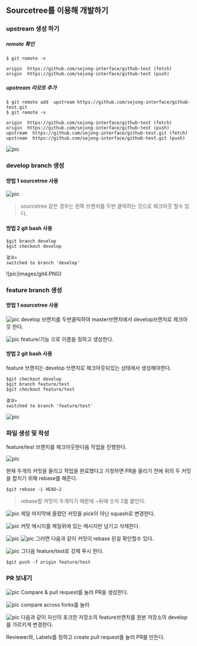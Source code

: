 ## Sourcetree를 이용해 개발하기

### upstream 생성 하기
##### remote 확인
    $ git remote -v
>
    origin  https://github.com/sejong-interface/github-test (fetch)
    origin  https://github.com/sejong-interface/github-test (push)
>
##### upstream 리모트 추가
    $ git remote add  upstream https://github.com/sejong-interface/github-test.git
    $ git remote -v
>
    origin  https://github.com/sejong-interface/github-test (fetch)
    origin  https://github.com/sejong-interface/github-test (push)
    upstream  https://github.com/sejong-interface/github-test.git (fetch)
    upstream  https://github.com/sejong-interface/github-test.git (push)

![pic](images/git2.PNG)

### develop branch 생성
#### 방법 1 sourcetree 사용
![pic](images/git3.PNG)
> sourcetree 같은 경우는 왼쪽 브랜치를 두번 클릭하는 것으로 체크아웃 할수 있다.

#### 방법 2 git bash 사용

    $git branch develop
    $git checkout develop
>
    결과>
    switched to branch 'develop'

![pic]images/git4.PNG)

### feature branch 생성
#### 방법 1 sourcetree 사용
![pic](images/git5.PNG)
develop 브랜치를 두번클릭하여 master브랜치에서 develop브랜치로 체크아웃 한다.

![pic](images/git6.PNG)
feature/기능 으로 이름을 정하고 생성한다.

#### 방법 2 git bash 사용
feature 브랜치는 develop 브랜치로 체크아웃되있는 상태에서 생성해야한다.

    $git checkout develop
    $git branch feature/test
    $git checkout feature/test
>
    결과>
    switched to branch 'feature/test'

![pic](images/git7.PNG)

### 파일 생성 및 작성
feature/test 브랜치를 체크아웃한다음  작업을 진행한다.

![pic](images/git10.PNG)

현재 두개의 커밋을 올리고 작업을 완료했다고 가정하면
PR을 올리기 전에 위의 두 커밋을 합치기 위해 rebase를 해준다.

    $git rebase -i HEAD~2

> rebase할 커밋이 두개이기 때문에 ~뒤에 숫자 2를 붙인다.

![pic](images/git12.PNG)
제일 마지막에 올렸던 커밋을 pick이 아닌 squash로 변경한다.

![pic](images/git14.PNG)
커밋 메시지를 제일위에 있는 메시지만 남기고 삭제한다.

![pic](images/git16.PNG)
![pic](images/git15.PNG)
그러면 다음과 같이 커밋이 rebase 된걸 확인할수 있다.

![pic](images/git17.PNG)
그다음 feature/test로 강제 푸시 한다.

    $git push -f origin feature/test


### PR 보내기
![pic](images/git18.PNG)
Compare & pull request를 눌러 PR을 생성한다.

![pic](images/git19.PNG)
compare across forks를 눌러

![pic](images/git20.PNG)
다음과 같이 자신의 포크한 저장소의 feature브랜치를 원본 저장소의 develop를 가르키게 변경한다.

Reviewer와, Labels를 정하고 create pull request를 눌러 PR를 만든다.